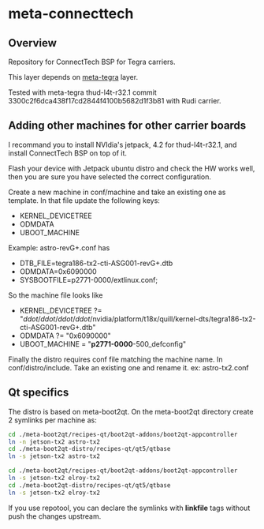 # meta-connecttech
## Overview
Repository for ConnectTech BSP for Tegra carriers.

This layer depends on [meta-tegra](https://github.com/madisongh/meta-tegra) layer.

Tested with meta-tegra thud-l4t-r32.1 commit 3300c2f6dca438f17cd2844f4100b5682d1f3b81 with Rudi carrier.

## Adding other machines for other carrier boards
I recommand you to install NVIdia's jetpack, 4.2 for thud-l4t-r32.1, and install ConnectTech BSP on top of it.

Flash your device with Jetpack ubuntu distro and check the HW works well, then you are sure you have selected the correct configuration.

Create a new machine in conf/machine and take an existing one as template. In that file update the following keys:
* KERNEL_DEVICETREE
* ODMDATA
* UBOOT_MACHINE

Example:
astro-revG+.conf has
* DTB_FILE=tegra186-tx2-cti-ASG001-revG+.dtb
* ODMDATA=0x6090000
* SYSBOOTFILE=p2771-0000/extlinux.conf;

So the machine file looks like
* KERNEL_DEVICETREE ?= "_ddot_/_ddot_/_ddot_/_ddot_/nvidia/platform/t18x/quill/kernel-dts/tegra186-tx2-cti-ASG001-revG+.dtb"
* ODMDATA ?= "0x6090000"
* UBOOT_MACHINE = "**p2771-0000**-500_defconfig"

Finally the distro requires conf file matching the machine name. In conf/distro/include. Take an existing one and rename it. ex: astro-tx2.conf


## Qt specifics
The distro is based on meta-boot2qt. On the meta-boot2qt directory create 2 symlinks per machine as:
```bash
cd ./meta-boot2qt/recipes-qt/boot2qt-addons/boot2qt-appcontroller
ln -n jetson-tx2 astro-tx2
cd ./meta-boot2qt-distro/recipes-qt/qt5/qtbase
ln -s jetson-tx2 astro-tx2
```

```bash
cd ./meta-boot2qt/recipes-qt/boot2qt-addons/boot2qt-appcontroller
ln -s jetson-tx2 elroy-tx2
cd ./meta-boot2qt-distro/recipes-qt/qt5/qtbase
ln -s jetson-tx2 elroy-tx2
```
If you use repotool, you can declare the symlinks with **linkfile** tags without push the changes upstream.
